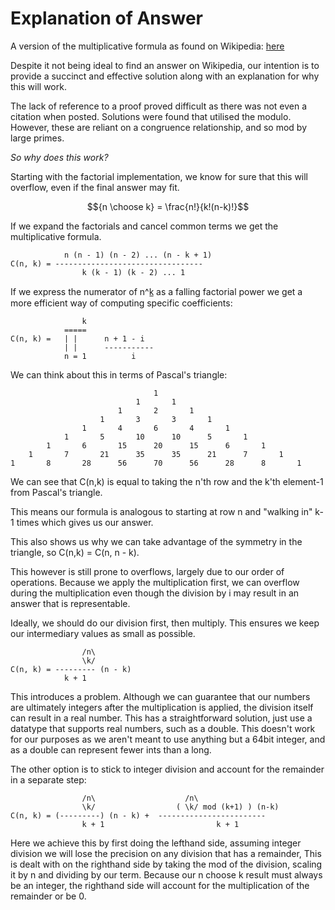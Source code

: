 # Explanation of Answer

A version of the multiplicative formula as found on Wikipedia: [here](https://en.wikipedia.org/wiki/Binomial_coefficient#In_programming_languages:~:text=Implementation%20in%20the%20C%20language%3A)

Despite it not being ideal to find an answer on Wikipedia, our intention is to provide a succinct and effective solution along with an explanation for why this will work.  

The lack of reference to a proof proved difficult as there was not even a citation when posted. Solutions were found that utilised the modulo. However, these are reliant on a congruence relationship, and so mod by large primes.


*So why does this work?*

Starting with the factorial implementation, we know for sure that this will overflow, even if the final answer may fit.

$${n \choose k} = \frac{n!}{k!(n-k)!}$$


If we expand the factorials and cancel common terms we get the multiplicative formula.

                n (n - 1) (n - 2) ... (n - k + 1)
    C(n, k) = ---------------------------------
                    k (k - 1) (k - 2) ... 1


If we express the numerator of n^k̲ as a falling factorial power we get a more efficient way of computing specific coefficients:

                    k
                =====
    C(n, k) =   | |      n + 1 - i
                | |      -----------
                n = 1          i


We can think about this in terms of Pascal's triangle:



									1
								1		1
							1		2		1
						1		3		3		1
					1		4		6		4		1
				1		5		10		10		5		1
			1		6		15		20		15		6		1
		1 		7 		21		35		35		21		7 		1
	1 		8 		28		56		70		56		28		8 		1


We can see that C(n,k) is equal to taking the n'th row and the k'th element-1 from Pascal's triangle.

This means our formula is analogous to starting at row n and "walking in" k-1 times which gives us our answer.

This also shows us why we can take advantage of the symmetry in the triangle, so C(n,k) = C(n, n - k).

This however is still prone to overflows, largely due to our order of operations. Because we apply the multiplication first,
we can overflow during the multiplication even though the division by i may result in an answer that is representable.

Ideally, we should do our division first, then multiply. This ensures we keep our intermediary values as small as possible.

                    /n\
                    \k/
    C(n, k) = --------- (n - k)
                k + 1


This introduces a problem. Although we can guarantee that our numbers are ultimately integers after the multiplication is applied,
the division itself can result in a real number. This has a straightforward solution, just use a datatype that supports real numbers,
such as a double. This doesn't work for our purposes as we aren't meant to use anything but a 64bit integer, and as a double can represent fewer
ints than a long.

The other option is to stick to integer division and account for the remainder in a separate step:

                    /n\                    /n\
                    \k/                  ( \k/ mod (k+1) ) (n-k)
    C(n, k) = (---------) (n - k) +  ------------------------
                    k + 1                         k + 1


Here we achieve this by first doing the lefthand side, assuming integer division we will lose the precision on any division that has a remainder,
This is dealt with on the righthand side by taking the mod of the division, scaling it by n and dividing by our term. Because our n choose k result
must always be an integer, the righthand side will account for the multiplication of the remainder or be 0.
